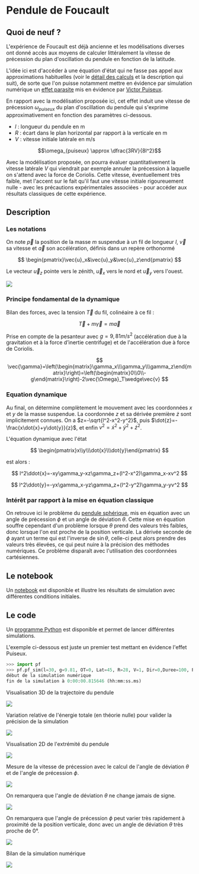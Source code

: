 # Pendule de Foucault

## Quoi de neuf ?

L'expérience de Foucault est déjà ancienne et les modélisations diverses ont donné accès aux moyens de calculer littéralement la vitesse de précession du plan d'oscillation du pendule en fonction de la latitude.

L'idée ici est d'accéder à une équation d'état qui ne fasse pas appel aux approximations habituelles (voir le [détail des calculs](Data/miseenequation.pdf) et la description qui suit), de sorte que l'on puisse notamment mettre en évidence par simulation numérique un [effet parasite](https://fr.wikipedia.org/wiki/Pendule_de_Foucault) mis en évidence par [Victor Puiseux](https://fr.wikipedia.org/wiki/Victor_Puiseux).

En rapport avec la modélisation proposée ici, cet effet induit une vitesse de précession $\omega_{puiseux}$ du plan d'oscillation du pendule qui s'exprime approximativement en fonction des paramètres ci-dessous.

- $l$ : longueur du pendule en m
- $R$ : écart dans le plan horizontal par rapport à la verticale en m
- $V$ : vitesse initiale latérale en m/s

$$\omega_{puiseux} \approx \dfrac{3RV}{8l^2}$$

Avec la modélisation proposée, on pourra évaluer quantitativement la vitesse latérale $V$ qui viendrait par exemple annuler la précession à laquelle on s'attend avec la force de Coriolis. Cette vitesse, éventuellement très faible, met l'accent sur le fait qu'il faut une vitesse initiale rigoureuement nulle - avec les précautions expérimentales associées - pour accéder aux résultats classiques de cette expérience.

## Description

### Les notations

On note $\vec{p}$ la position de la masse $m$ suspendue à un fil de longueur $l$, $\vec{v}$ sa vitesse et $\vec{a}$ son accélération, définis dans un repère orthonormé

$$
\begin{pmatrix}\vec{u}_x&\vec{u}_y&\vec{u}_z\end{pmatrix}
$$

Le vecteur $\vec{u}_z$ pointe vers le zénith, $\vec{u}_x$ vers le nord et $\vec{u}_y$ vers l'ouest.

![](Data/penduledefoucault.png)

### Principe fondamental de la dynamique

Bilan des forces, avec la tension $\vec{T}$ du fil, colinéaire à ce fil :

$$
\vec{T}+m\vec{\gamma}=m\vec{a}
$$

Prise en compte de la pesanteur avec $g=9,81 m/s^2$ (accélération due à la gravitation et à la force d’inertie centrifuge) et de l'accélération due à force de Coriolis.

$$
\vec{\gamma}=\left(\begin{matrix}\gamma_x\\\gamma_y\\\gamma_z\end{matrix}\right)=\left(\begin{matrix}0\\0\\-g\end{matrix}\right)-2\vec{\Omega}_T\wedge\vec{v}
$$

### Equation dynamique

Au final, on détermine complètement le mouvement avec les coordonnées $x$ et $y$ de la masse suspendue. La coordonnée $z$ et sa dérivée première $\dot{z}$ sont implicitement connues. On a $z=-\sqrt{l^2-x^2-y^2}$, puis $\dot{z}=-\frac{x\dot{x}+y\dot{y}}{z}$, et enfin $v^2=\dot{x}^2+\dot{y}^2+\dot{z}^2$.

L'équation dynamique avec l'état

$$
\begin{pmatrix}x\\y\\\dot{x}\\\dot{y}\end{pmatrix}
$$

est alors :

$$
l^2\ddot{x}=-xy\gamma_y-xz\gamma_z+(l^2-x^2)\gamma_x-xv^2
$$

$$
l^2\ddot{y}=-yx\gamma_x-yz\gamma_z+(l^2-y^2)\gamma_y-yv^2
$$

### Intérêt par rapport à la mise en équation classique

On retrouve ici le problème du [pendule sphérique](https://fr.wikipedia.org/wiki/Pendule_sph%C3%A9rique), mis en équation avec un angle de précession $\phi$ et un angle de déviation $\theta$. Cette mise en équation souffre cependant d'un problème lorsque $\theta$ prend des valeurs très faibles, donc lorsque l'on est proche de la position verticale. La dérivée seconde de $\phi$ ayant un terme qui est l'inverse de $\sin\theta$, celle-ci peut alors prendre des valeurs très élevées, ce qui peut nuire à la précision des méthodes numériques. Ce problème disparaît avec l'utilisation des coordonnées cartésiennes.

## Le notebook

Un [notebook](Notebook/Pendule_de_Foucault.ipynb) est disponible et illustre les résultats de simulation avec différentes conditions initiales.

## Le code

Un [programme Python](Code/pf.py) est disponible et permet de lancer différentes simulations.

L'exemple ci-dessous est juste un premier test mettant en évidence l'effet Puiseux.

```python
>>> import pf
>>> pf.pf_sim(l=30, g=9.81, OT=0, Lat=45, R=28, V=1, Dir=0,Duree=100, Pas=0.02, methode='rk4')
début de la simulation numérique
fin de la simulation à 0:00:00.815646 (hh:mm:ss.ms)
```

Visualisation 3D de la trajectoire du pendule

![](Data/Figure_1.png)

Variation relative de l'énergie totale (en théorie nulle) pour valider la précision de la simulation

![](Data/Figure_2.png)

Visualisation 2D de l'extrémité du pendule

![](Data/Figure_3.png)

Mesure de la vitesse de précession avec le calcul de l'angle de déviation $\theta$ et de l'angle de précession $\phi$.

![](Data/Figure_4.png)

On remarquera que l'angle de déviation $\theta$ ne change jamais de signe.

![](Data/Figure_5.png)

On remarquera que l'angle de précession $\phi$ peut varier très rapidement à proximité de la position verticale, donc avec un angle de déviation $\theta$ très proche de $0°$.

![](Data/Figure_6.png)

Bilan de la simulation numérique

![](Data/Figure_7.png)
